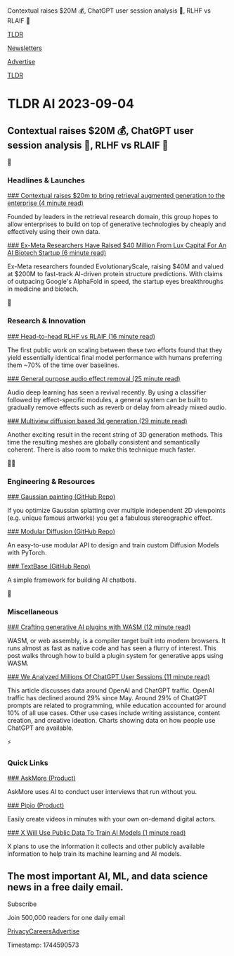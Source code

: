 Contextual raises $20M 💰, ChatGPT user session analysis 🤖, RLHF vs RLAIF 👊

[TLDR](/)

[Newsletters](/newsletters)

[Advertise](https://advertise.tldr.tech/)

[TLDR](/)

# TLDR AI 2023-09-04

## Contextual raises $20M 💰, ChatGPT user session analysis 🤖, RLHF vs RLAIF 👊

🚀

### Headlines & Launches

[### Contextual raises $20m to bring retrieval augmented generation to the enterprise (4 minute read)](https://contextual.ai/announcing-next-generation-language-models/?utm_source=tldrai)

Founded by leaders in the retrieval research domain, this group hopes to allow enterprises to build on top of generative technologies by cheaply and effectively using their own data.

[### Ex-Meta Researchers Have Raised $40 Million From Lux Capital For An AI Biotech Startup (6 minute read)](https://archive.ph/KDi2v?utm_source=tldrai)

Ex-Meta researchers founded EvolutionaryScale, raising $40M and valued at $200M to fast-track AI-driven protein structure predictions. With claims of outpacing Google's AlphaFold in speed, the startup eyes breakthroughs in medicine and biotech.

🧠

### Research & Innovation

[### Head-to-head RLHF vs RLAIF (16 minute read)](https://arxiv.org/abs/2309.00267?utm_source=tldrai)

The first public work on scaling between these two efforts found that they yield essentially identical final model performance with humans preferring them ~70% of the time over baselines.

[### General purpose audio effect removal (25 minute read)](https://arxiv.org/abs/2308.16177?utm_source=tldrai)

Audio deep learning has seen a revival recently. By using a classifier followed by effect-specific modules, a general system can be built to gradually remove effects such as reverb or delay from already mixed audio.

[### Multiview diffusion based 3d generation (29 minute read)](https://arxiv.org/abs/2308.16512?utm_source=tldrai)

Another exciting result in the recent string of 3D generation methods. This time the resulting meshes are globally consistent and semantically coherent. There is also room to make this technique much faster.

👨‍💻

### Engineering & Resources

[### Gaussian painting (GitHub Repo)](https://github.com/ReshotAI/gaussian-painters?utm_source=tldrai)

If you optimize Gaussian splatting over multiple independent 2D viewpoints (e.g. unique famous artworks) you get a fabulous stereographic effect.

[### Modular Diffusion (GitHub Repo)](https://github.com/cabralpinto/modular-diffusion?utm_source=tldrai)

An easy-to-use modular API to design and train custom Diffusion Models with PyTorch.

[### TextBase (GitHub Repo)](https://github.com/cofactoryai/textbase?utm_source=tldrai)

A simple framework for building AI chatbots.

🎁

### Miscellaneous

[### Crafting generative AI plugins with WASM (12 minute read)](https://dylibso.com/blog/wasm-ai-plugins/?utm_source=tldrai)

WASM, or web assembly, is a compiler target built into modern browsers. It runs almost as fast as native code and has seen a flurry of interest. This post walks through how to build a plugin system for generative apps using WASM.

[### We Analyzed Millions Of ChatGPT User Sessions (11 minute read)](https://sparktoro.com/blog/we-analyzed-millions-of-chatgpt-user-sessions-visits-are-down-29-since-may-programming-assistance-is-30-of-use/?utm_source=tldrai)

This article discusses data around OpenAI and ChatGPT traffic. OpenAI traffic has declined around 29% since May. Around 29% of ChatGPT prompts are related to programming, while education accounted for around 10% of all use cases. Other use cases include writing assistance, content creation, and creative ideation. Charts showing data on how people use ChatGPT are available.

⚡️

### Quick Links

[### AskMore (Product)](https://askmore.ai/?utm_source=tldrai)

AskMore uses AI to conduct user interviews that run without you.

[### Pipio (Product)](https://pipio.ai/?utm_source=tldrai)

Easily create videos in minutes with your own on-demand digital actors.

[### X Will Use Public Data To Train AI Models (1 minute read)](https://techcrunch.com/2023/09/01/xs-privacy-policy-confirms-it-will-use-public-data-to-train-ai-models/?utm_source=tldrai)

X plans to use the information it collects and other publicly available information to help train its machine learning and AI models.

## The most important AI, ML, and data science news in a free daily email.

Subscribe

Join 500,000 readers for one daily email

[Privacy](/privacy)[Careers](https://jobs.ashbyhq.com/tldr.tech)[Advertise](/ai/advertise)

Timestamp: 1744590573